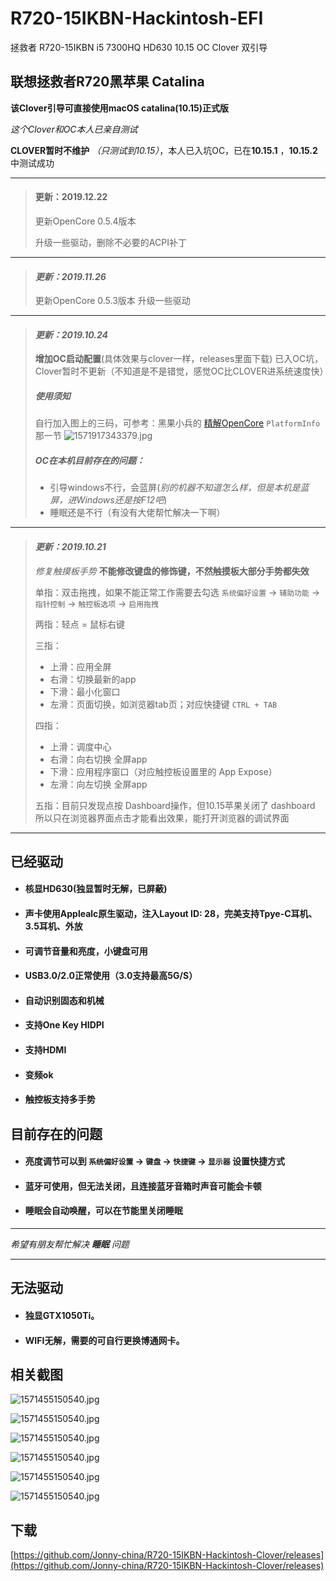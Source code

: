 # R720-15IKBN-Hackintosh-EFI
拯救者 R720-15IKBN i5 7300HQ HD630 10.15 OC Clover 双引导

## 联想拯救者R720黑苹果 Catalina
**该Clover引导可直接使用macOS catalina(10.15)正式版**

*这个Clover和OC本人已亲自测试*

**CLOVER暂时不维护** *（只测试到10.15）*，本人已入坑OC，已在**10.15.1** ，**10.15.2**中测试成功

------

> #### 更新：2019.12.22
>
> 更新OpenCore 0.5.4版本
>
> 升级一些驱动，删除不必要的ACPI补丁

* * *
> #### *更新：2019.11.26*
> 更新OpenCore 0.5.3版本
> 升级一些驱动

* * *
> #### *更新：2019.10.24*
> **增加OC启动配置**(具体效果与clover一样，releases里面下载)
> 已入OC坑，Clover暂时不更新（不知道是不是错觉，感觉OC比CLOVER进系统速度快）
> ##### 使用须知
> 自行加入图上的三码，可参考：黑果小兵的 [精解OpenCore](https://blog.daliansky.net/OpenCore-BootLoader.html) `PlatformInfo`那一节
> ![1571917343379.jpg](photo/1571917343379.jpg)
> 
> ##### OC在本机目前存在的问题：
> * 引导windows不行，会蓝屏(*别的机器不知道怎么样，但是本机是蓝屏，进Windows还是按F12吧*)
> * 睡眠还是不行（有没有大佬帮忙解决一下啊）

* * *

> #### *更新：2019.10.21*
> *修复触摸板手势*
> **不能修改键盘的修饰键，不然触摸板大部分手势都失效**
>
> 单指：双击拖拽，如果不能正常工作需要去勾选 `系统偏好设置` -> `辅助功能` -> `指针控制` -> `触控板选项` -> `启用拖拽`
>
> 两指：轻点 = 鼠标右键
>
> 三指：
> * 上滑：应用全屏
> * 右滑：切换最新的app
> * 下滑：最小化窗口
> * 左滑：页面切换，如浏览器tab页；对应快捷键 `CTRL + TAB`
>
> 四指：
> * 上滑：调度中心
> * 右滑：向右切换 全屏app
> * 下滑：应用程序窗口（对应触控板设置里的 App Expose）
> * 左滑：向左切换 全屏app
>
> 五指：目前只发现点按 Dashboard操作，但10.15苹果关闭了 dashboard 所以只在浏览器界面点击才能看出效果，能打开浏览器的调试界面

* * *
## 已经驱动
* #### 核显HD630(独显暂时无解，已屏蔽)
* #### 声卡使用Applealc原生驱动，注入Layout ID: 28，完美支持Tpye-C耳机、3.5耳机、外放
* #### 可调节音量和亮度，小键盘可用
* #### USB3.0/2.0正常使用（3.0支持最高5G/S）
* #### 自动识别固态和机械
* #### 支持One Key HIDPI
* #### 支持HDMI
* #### 变频ok
* #### 触控板支持多手势

## 目前存在的问题
* #### 亮度调节可以到 `系统偏好设置` -> `键盘` -> `快捷键` -> `显示器` 设置快捷方式
* #### 蓝牙可使用，但无法关闭，且连接蓝牙音箱时声音可能会卡顿
* #### 睡眠会自动唤醒，可以在节能里关闭睡眠

* * *
*希望有朋友帮忙解决 **睡眠** 问题*
* * *

## 无法驱动
* #### 独显GTX1050Ti。
* #### WIFI无解，需要的可自行更换博通网卡。

## 相关截图
![1571455150540.jpg](photo/1571455150540.jpg)

![1571455150540.jpg](photo/1571455568244.jpg)

![1571455150540.jpg](photo/1571455724178.jpg)

![1571455150540.jpg](photo/1571455761644.jpg)

![1571455150540.jpg](photo/1571455793130.jpg)

![1571455150540.jpg](photo/1571456210423.jpg)

## 下载
[https://github.com/Jonny-china/R720-15IKBN-Hackintosh-Clover/releases](https://github.com/Jonny-china/R720-15IKBN-Hackintosh-Clover/releases)




